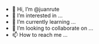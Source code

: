 - 👋 Hi, I’m @juanrute
- 👀 I’m interested in ...
- 🌱 I’m currently learning ...
- 💞️ I’m looking to collaborate on ...
- 📫 How to reach me ...

<!---
juanrute/juanrute is a ✨ special ✨ repository because its `README.md` (this file) appears on your GitHub profile.
You can click the Preview link to take a look at your changes.
--->
